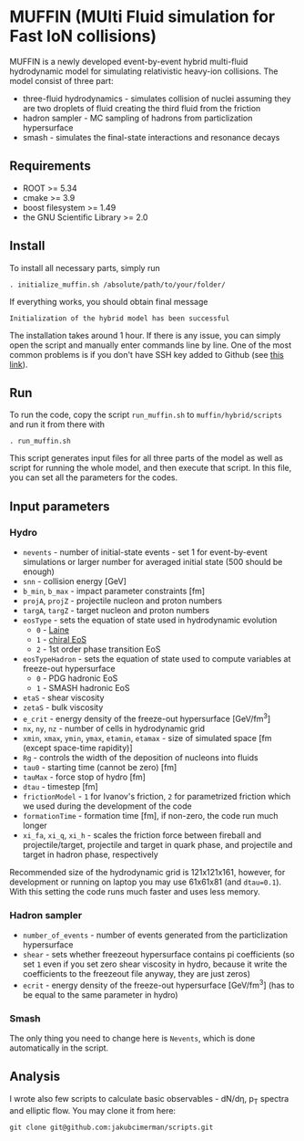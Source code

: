 # MUFFIN (MUlti Fluid simulation for Fast IoN collisions) 
MUFFIN is a newly developed event-by-event hybrid multi-fluid hydrodynamic model for simulating relativistic heavy-ion collisions. The model consist of three part:
- three-fluid hydrodynamics - simulates collision of nuclei assuming they are two droplets of fluid creating the third fluid from the friction
- hadron sampler - MC sampling of hadrons from particlization hypersurface
- smash - simulates the final-state interactions and resonance decays

## Requirements
- ROOT >= 5.34
- cmake >= 3.9
- boost filesystem >= 1.49
- the GNU Scientific Library >= 2.0

## Install
To install all necessary parts, simply run
```
. initialize_muffin.sh /absolute/path/to/your/folder/
```
If everything works, you should obtain final message
```
Initialization of the hybrid model has been successful
```
The installation takes around 1 hour. If there is any issue, you can simply open the script and manually enter commands line by line. One of the most common problems is if you don't have SSH key added to Github (see [this link](https://docs.github.com/en/authentication/connecting-to-github-with-ssh)).

## Run
To run the code, copy the script `run_muffin.sh` to `muffin/hybrid/scripts` and run it from there with
```
. run_muffin.sh
```
This script generates input files for all three parts of the model as well as script for running the whole model, and then execute that script. In this file, you can set all the parameters for the codes.

## Input parameters
### Hydro
- `nevents` - number of initial-state events - set 1 for event-by-event simulations or larger number for averaged initial state (500 should be enough)
- `snn` - collision energy [GeV]
- `b_min`, `b_max` - impact parameter constraints [fm]
- `projA`, `projZ` - projectile nucleon and proton numbers
- `targA`, `targZ` - target nucleon and proton numbers
- `eosType` - sets the equation of state used in hydrodynamic evolution
  - `0` - [Laine](https://arxiv.org/abs/hep-ph/0603048)
  - `1` - [chiral EoS](https://arxiv.org/abs/1009.5239)
  - `2` - 1st order phase transition EoS
- `eosTypeHadron` - sets the equation of state used to compute variables at freeze-out hypersurface
  - `0` - PDG hadronic EoS
  - `1` - SMASH hadronic EoS
- `etaS` - shear viscosity
- `zetaS` - bulk viscosity
- `e_crit` - energy density of the freeze-out hypersurface [GeV/fm<sup>3</sup>]
- `nx`, `ny`, `nz` - number of cells in hydrodynamic grid
- `xmin`, `xmax`, `ymin`, `ymax`, `etamin`, `etamax` - size of simulated space [fm (except space-time rapidity)]
- `Rg` - controls the width of the deposition of nucleons into fluids
- `tau0` - starting time (cannot be zero) [fm]
- `tauMax` - force stop of hydro [fm]
- `dtau` - timestep [fm]
- `frictionModel` - `1` for Ivanov's friction, `2` for parametrized friction which we used during the development of the code
- `formationTime` - formation time [fm], if non-zero, the code run much longer
- `xi_fa`, `xi_q`, `xi_h` - scales the friction force between fireball and projectile/target, projectile and target in quark phase, and projectile and target in hadron phase, respectively

Recommended size of the hydrodynamic grid is 121x121x161, however, for development or running on laptop you may use 61x61x81 (and `dtau=0.1`). With this setting the code runs much faster and uses less memory.

### Hadron sampler
- `number_of_events` - number of events generated from the particlization hypersurface
- `shear` - sets whether freezeout hypersurface contains pi coefficients (so set `1` even if you set zero shear viscosity in hydro, because it write the coefficients to the freezeout file anyway, they are just zeros)
- `ecrit` - energy density of the freeze-out hypersurface [GeV/fm<sup>3</sup>] (has to be equal to the same parameter in hydro)

### Smash
The only thing you need to change here is `Nevents`, which is done automatically in the script. 

## Analysis
I wrote also few scripts to calculate basic observables - dN/dη, p<sub>T</sub> spectra and elliptic flow. You may clone it from here:
```
git clone git@github.com:jakubcimerman/scripts.git
```
